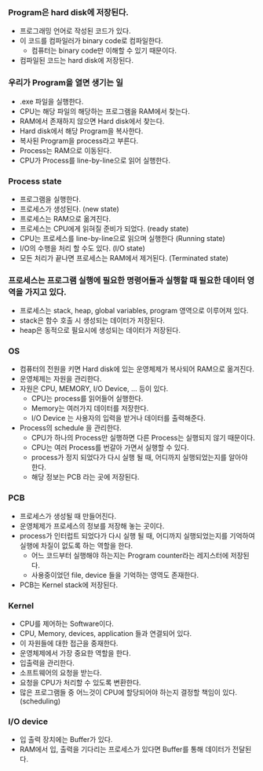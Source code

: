 
### Program은 hard disk에 저장된다.
- 프로그래밍 언어로 작성된 코드가 있다.
- 이 코드를 컴파일러가 binary code로 컴파일한다.
    - 컴퓨터는 binary code만 이해할 수 있기 때문이다.
- 컴파일된 코드는 hard disk에 저장된다. 

### 우리가 Program을 열면 생기는 일
- .exe 파일을 실행한다.
- CPU는 해당 파일의 해당하는 프로그램을 RAM에서 찾는다.
- RAM에서 존재하지 않으면 Hard disk에서 찾는다.
- Hard disk에서 해당 Program을 복사한다.
- 복사된 Program을 process라고 부른다.
- Process는 RAM으로 이동된다.
- CPU가 Process를 line-by-line으로 읽어 실행한다.



### Process state 
- 프로그램을 실행한다.
- 프로세스가 생성된다. (new state)
- 프로세스는 RAM으로 옮겨진다.
- 프로세스는 CPU에게 읽혀질 준비가 되었다. (ready state)
- CPU는 프로세스를 line-by-line으로 읽으며 실행한다 (Running state)
- I/O의 수행을 처리 할 수도 있다. (I/O state)
- 모든 처리가 끝나면 프로세스는 RAM에서 제거된다. (Terminated state)


### 프로세스는 프로그램 실행에 필요한 명령어들과 실행할 때 필요한 데이터 영역을 가지고 있다.
- 프로세스는 stack, heap, global variables, program 영역으로 이루어져 있다.
- stack은 함수 호출 시 생성되는 데이터가 저장된다.
- heap은 동적으로 필요시에 생성되는 데이터가 저장된다.


### OS
- 컴퓨터의 전원을 키면 Hard disk에 있는 운영체제가 복사되어 RAM으로 옮겨진다.
- 운영체제는 자원을 관리한다.
- 자원은 CPU, MEMORY, I/O Device, ... 등이 있다.
    - CPU는 process를 읽어들어 실행한다.
    - Memory는 여러가지 데이터를 저장한다.
    - I/O Device 는 사용자의 입력을 받거나 데이터를 출력해준다.
- Process의 schedule 을 관리한다. 
    - CPU가 하나의 Process만 실행하면 다른 Process는 실행되지 않기 때문이다.
    - CPU는 여러 Process를 번갈아 가면서 실행할 수 있다.
    - process가 정지 되었다가 다시 실행 될 때, 어디까지 실행되었는지를 알아야 한다.
    - 해당 정보는 PCB 라는 곳에 저장된다.

### PCB
- 프로세스가 생성될 때 만들어진다.
- 운영체제가 프로세스의 정보를 저장해 놓는 곳이다.
- process가 인터럽트 되었다가 다시 실행 될 때, 어디까지 실행되었는지를 기억하여 실행에 차질이 없도록 하는 역할을 한다.
    - 어느 코드부터 실행해야 하는지는 Program counter라는 레지스터에 저장된다.
    - 사용중이었던 file, device 들을 기억하는 영역도 존재한다.
- PCB는 Kernel stack에 저장된다.

### Kernel
- CPU를 제어하는 Software이다.
- CPU, Memory, devices, application 들과 연결되어 있다.
- 이 자원들에 대한 접근을 중재한다.
- 운영체제에서 가장 중요한 역할을 한다.
- 입출력을 관리한다.
- 소프트웨어의 요청을 받는다.
- 요청을 CPU가 처리할 수 있도록 변환한다.
- 많은 프로그램들 중 어느것이 CPU에 할당되어야 하는지 결정할 책임이 있다. (scheduling)

### I/O device
- 입 출력 장치에는 Buffer가 있다.
- RAM에서 입, 출력을 기다리는 프로세스가 있다면 Buffer를 통해 데이터가 전달된다.

